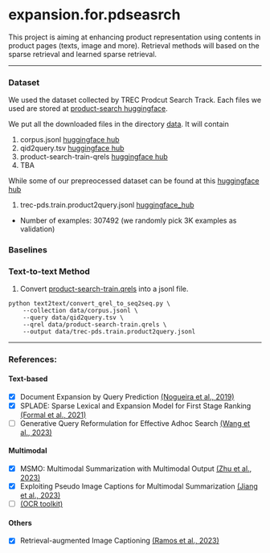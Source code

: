# expansion.for.pdseasrch

This project is aiming at enhancing product representation using contents in product pages (texts, image and more). 
Retrieval methods will based on the sparse retrieval and learned sparse retrieval.

---
### Dataset
We used the dataset collected by TREC Prodcut Search Track. 
Each files we used are stored at [product-search huggingface](https://huggingface.co/trec-product-search). 

We put all the downloaded files in the directory [data](/data).  It will contain
1. corpus.jsonl [huggingface hub](https://huggingface.co/datasets/trec-product-search/product-search-corpus/blob/main/data/jsonl/corpus.jsonl.gz)
2. qid2query.tsv [huggingface hub](https://huggingface.co/datasets/trec-product-search/product-search-corpus/blob/main/data/qid2query.tsv)
3. product-search-train-qrels [huggingface hub](https://huggingface.co/datasets/trec-product-search/Product-Search-Qrels-v0.1/blob/main/data/train/product-search-train.qrels.gz)
4. TBA

While some of our prepreocessed dataset can be found at this [huggingface hub](https://huggingface.co/datasets/DylanJHJ/pds2023/tree/main)
1. trec-pds.train.product2query.jsonl [huggingface_hub](#)
- Number of examples: 307492 (we randomly pick 3K examples as validation)

### Baselines

### Text-to-text Method
1. Convert [product-search-train.qrels](#) into a jsonl file.
```
python text2text/convert_qrel_to_seq2seq.py \
    --collection data/corpus.jsonl \
    --query data/qid2query.tsv \
    --qrel data/product-search-train.qrels \
    --output data/trec-pds.train.product2query.jsonl
```

---
### References:

#### Text-based
- [x] Document Expansion by Query Prediction [(Nogueira et al., 2019)](https://arxiv.org/abs/1904.08375)
- [x] SPLADE: Sparse Lexical and Expansion Model for First Stage Ranking [(Formal et al., 2021)](https://arxiv.org/pdf/2308.00415.pdf)
- [ ] Generative Query Reformulation for Effective Adhoc Search [(Wang et al., 2023)](https://arxiv.org/pdf/2308.00415.pdf)

#### Multimodal
- [x] MSMO: Multimodal Summarization with Multimodal Output [(Zhu et al., 2023)](https://aclanthology.org/D18-1448.pdf)
- [x] Exploiting Pseudo Image Captions for Multimodal Summarization [(Jiang et al., 2023)](https://arxiv.org/pdf/2305.05496.pdf)
- [ ] [(OCR toolkit)](https://github.com/PaddlePaddle/PaddleOCR?fbclid=IwAR0ZHQCfhph9HipDFDtaoozOhcNlrOOSQIExywJTsR9M8BTwbX4A3WPcuKY)

#### Others
- [x] Retrieval-augmented Image Captioning [(Ramos et al., 2023)](https://arxiv.org/pdf/2302.08268.pdf)

